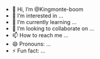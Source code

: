 - 👋 Hi, I’m @Kingmonte-boom
- 👀 I’m interested in ...
- 🌱 I’m currently learning ...
- 💞️ I’m looking to collaborate on ...
- 📫 How to reach me ...
- 😄 Pronouns: ...
- ⚡ Fun fact: ...

<!---
Kingmonte-boom/Kingmonte-boom is a ✨ special ✨ repository because its `README.md` (this file) appears on your GitHub profile.
You can click the Preview link to take a look at your changes.
--->
